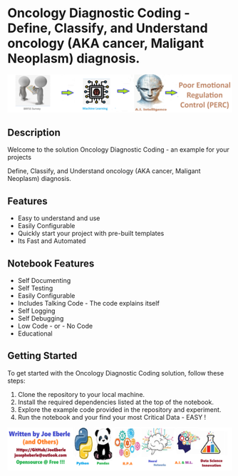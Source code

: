 # Oncology Diagnostic Coding - Define, Classify, and Understand oncology (AKA cancer, Maligant Neoplasm) diagnosis.

![Code Logo](code.png)

## Description

Welcome to the solution Oncology Diagnostic Coding - an example for your projects

Define, Classify, and Understand oncology (AKA cancer, Maligant Neoplasm) diagnosis.


## Features

- Easy to understand and use  
- Easily Configurable 
- Quickly start your project with pre-built templates
- Its Fast and Automated


## Notebook Features

- Self Documenting 
- Self Testing 
- Easily Configurable
- Includes Talking Code - The code explains itself
- Self Logging 
- Self Debugging 
- Low Code - or - No Code
- Educational 

## Getting Started

To get started with the Oncology Diagnostic Coding solution, follow these steps:

1. Clone the repository to your local machine.
2. Install the required dependencies listed at the top of the notebook.
3. Explore the example code provided in the repository and experiment.
4. Run the notebook and your find your most Critical Data - EASY !

![Code Logo](developer.png)
